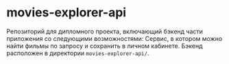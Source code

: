 # movies-explorer-api

Репозиторий для дипломного проекта, включающий бэкенд части приложения со следующими возможностями: Сервис, в котором можно найти фильмы по запросу и сохранить в личном кабинете. Бэкенд расположен в директории `movies-explorer-api/`.